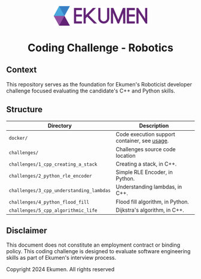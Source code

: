 <div align="center">
  <img src="./images/logo.png" width="250" alt="Ekumen" />
  <h1>Coding Challenge - Robotics</h1>
</div>

## Context

This repository serves as the foundation for Ekumen's Roboticist developer challenge focused evaluating the candidate's C++ and Python skills.

## Structure

| Directory                                | Description                                              |
| ---------------------------------------- | -------------------------------------------------------- |
| `docker/`                                | Code execution support container, see [usage](USAGE.md). |
| `challenges/`                            | Challenges source code location                          |
| `challenges/1_cpp_creating_a_stack`      | Creating a stack, in C++.                                |
| `challenges/2_python_rle_encoder`        | Simple RLE Encoder, in Python.                           |
| `challenges/3_cpp_understanding_lambdas` | Understanding lambdas, in C++.                           |
| `challenges/4_python_flood_fill`         | Flood fill algorithm, in Python.                         |
| `challenges/5_cpp_algorithmic_life`      | Dijkstra's algorithm, in C++.                            |

## Disclaimer

This document does not constitute an employment contract or binding policy. This coding challenge is designed to evaluate software engineering skills as part of Ekumen's interview process.

Copyright 2024 Ekumen. All rights reserved
